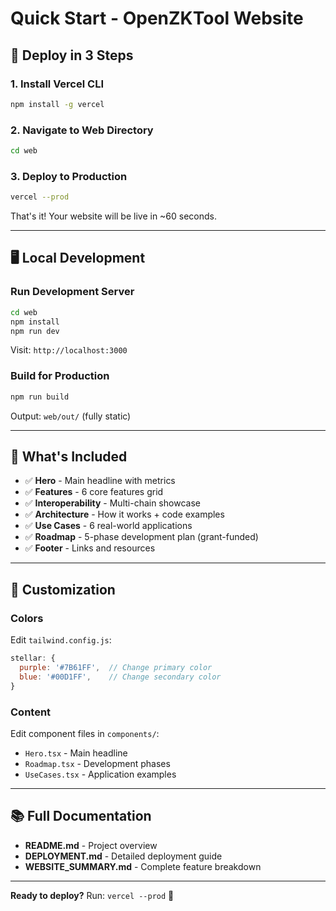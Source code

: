 # Quick Start - OpenZKTool Website

## 🚀 Deploy in 3 Steps

### 1. Install Vercel CLI
```bash
npm install -g vercel
```

### 2. Navigate to Web Directory
```bash
cd web
```

### 3. Deploy to Production
```bash
vercel --prod
```

That's it! Your website will be live in ~60 seconds.

---

## 🖥️ Local Development

### Run Development Server
```bash
cd web
npm install
npm run dev
```

Visit: `http://localhost:3000`

### Build for Production
```bash
npm run build
```

Output: `web/out/` (fully static)

---

## 📝 What's Included

- ✅ **Hero** - Main headline with metrics
- ✅ **Features** - 6 core features grid
- ✅ **Interoperability** - Multi-chain showcase
- ✅ **Architecture** - How it works + code examples
- ✅ **Use Cases** - 6 real-world applications
- ✅ **Roadmap** - 5-phase development plan (grant-funded)
- ✅ **Footer** - Links and resources

---

## 🎨 Customization

### Colors
Edit `tailwind.config.js`:
```js
stellar: {
  purple: '#7B61FF',  // Change primary color
  blue: '#00D1FF',    // Change secondary color
}
```

### Content
Edit component files in `components/`:
- `Hero.tsx` - Main headline
- `Roadmap.tsx` - Development phases
- `UseCases.tsx` - Application examples

---

## 📚 Full Documentation

- **README.md** - Project overview
- **DEPLOYMENT.md** - Detailed deployment guide
- **WEBSITE_SUMMARY.md** - Complete feature breakdown

---

**Ready to deploy?** Run: `vercel --prod` 🎯
